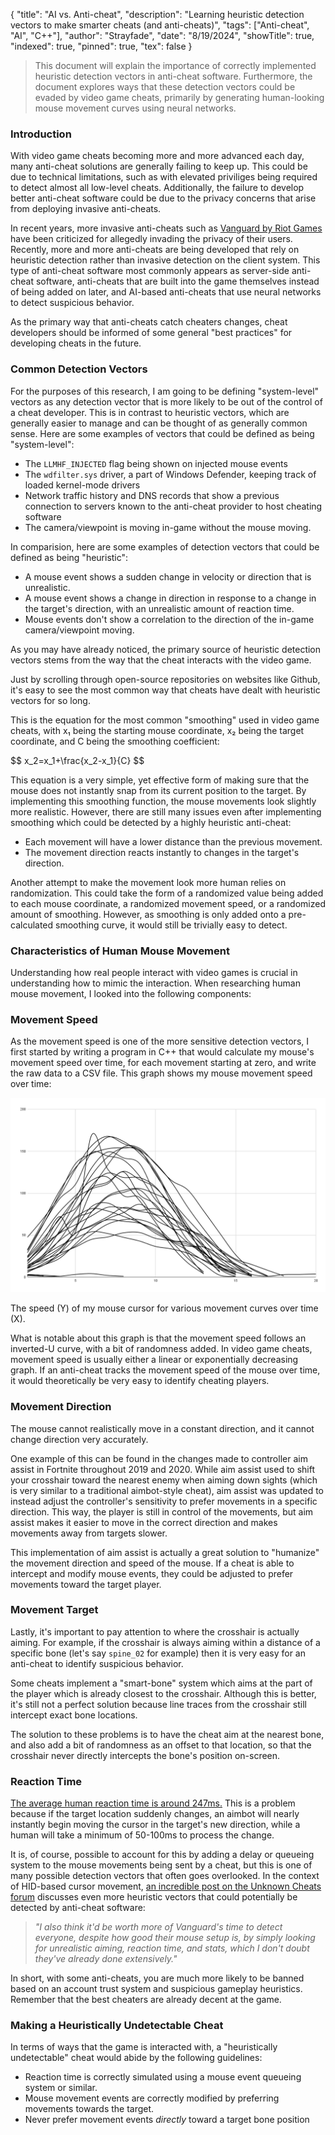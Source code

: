 {
"title": "AI vs. Anti-cheat",
"description": "Learning heuristic detection vectors to make smarter cheats (and anti-cheats)",
"tags": ["Anti-cheat", "AI", "C++"],
"author": "Strayfade",
"date": "8/19/2024",
"showTitle": true,
"indexed": true,
"pinned": true,
"tex": false
}

> This document will explain the importance of correctly implemented heuristic detection vectors in anti-cheat software. Furthermore, the document explores ways that these detection vectors could be evaded by video game cheats, primarily by generating human-looking mouse movement curves using neural networks.

### Introduction

With video game cheats becoming more and more advanced each day, many anti-cheat solutions are generally failing to keep up. This could be due to technical limitations, such as with elevated priviliges being required to detect almost all low-level cheats. Additionally, the failure to develop better anti-cheat software could be due to the privacy concerns that arise from deploying invasive anti-cheats. 

In recent years, more invasive anti-cheats such as [Vanguard by Riot Games](https://support-valorant.riotgames.com/hc/en-us/articles/360046160933-What-is-Vanguard) have been criticized for allegedly invading the privacy of their users. Recently, more and more anti-cheats are being developed that rely on heuristic detection rather than invasive detection on the client system. This type of anti-cheat software most commonly appears as server-side anti-cheat software, anti-cheats that are built into the game themselves instead of being added on later, and AI-based anti-cheats that use neural networks to detect suspicious behavior.

As the primary way that anti-cheats catch cheaters changes, cheat developers should be informed of some general "best practices" for developing cheats in the future.

### Common Detection Vectors

For the purposes of this research, I am going to be defining "system-level" vectors as any detection vector that is more likely to be out of the control of a cheat developer. This is in contrast to heuristic vectors, which are generally easier to manage and can be thought of as generally common sense. Here are some examples of vectors that could be defined as being "system-level":

- The `LLMHF_INJECTED` flag being shown on injected mouse events
- The `wdfilter.sys` driver, a part of Windows Defender, keeping track of loaded kernel-mode drivers
- Network traffic history and DNS records that show a previous connection to servers known to the anti-cheat provider to host cheating software
- The camera/viewpoint is moving in-game without the mouse moving.

In comparision, here are some examples of detection vectors that could be defined as being "heuristic":

- A mouse event shows a sudden change in velocity or direction that is unrealistic.
- A mouse event shows a change in direction in response to a change in the target's direction, with an unrealistic amount of reaction time.
- Mouse events don't show a correlation to the direction of the in-game camera/viewpoint moving.

As you may have already noticed, the primary source of heuristic detection vectors stems from the way that the cheat interacts with the video game.

Just by scrolling through open-source repositories on websites like Github, it's easy to see the most common way that cheats have dealt with heuristic vectors for so long.

This is the equation for the most common "smoothing" used in video game cheats, with x₁ being the starting mouse coordinate, x₂ being the target coordinate, and C being the smoothing coefficient:

<latex>
$$
x_2=x_1+\frac{x_2-x_1}{C}
$$
</latex>

This equation is a very simple, yet effective form of making sure that the mouse does not instantly snap from its current position to the target. By implementing this smoothing function, the mouse movements look slightly more realistic. However, there are still many issues even after implementing smoothing which could be detected by a highly heuristic anti-cheat:

- Each movement will have a lower distance than the previous movement.
- The movement direction reacts instantly to changes in the target's direction.

Another attempt to make the movement look more human relies on randomization. This could take the form of a randomized value being added to each mouse coordinate, a randomized movement speed, or a randomized amount of smoothing. However, as smoothing is only added onto a pre-calculated smoothing curve, it would still be trivially easy to detect.

### Characteristics of Human Mouse Movement

Understanding how real people interact with video games is crucial in understanding how to mimic the interaction. When researching human mouse movement, I looked into the following components:

### Movement Speed

As the movement speed is one of the more sensitive detection vectors, I first started by writing a program in C++ that would calculate my mouse's movement speed over time, for each movement starting at zero, and write the raw data to a CSV file. This graph shows my mouse movement speed over time:

<img src="/assets/images/FeedForward3.png"/>    
<p class="image-caption">The speed (Y) of my mouse cursor for various movement curves over time (X).</p>

What is notable about this graph is that the movement speed follows an inverted-U curve, with a bit of randomness added. In video game cheats, movement speed is usually either a linear or exponentially decreasing graph. If an anti-cheat tracks the movement speed of the mouse over time, it would theoretically be very easy to identify cheating players.

### Movement Direction

The mouse cannot realistically move in a constant direction, and it cannot change direction very accurately. 

One example of this can be found in the changes made to controller aim assist in Fortnite throughout 2019 and 2020. While aim assist used to shift your crosshair toward the nearest enemy when aiming down sights (which is very similar to a traditional aimbot-style cheat), aim assist was updated to instead adjust the controller's sensitivity to prefer movements in a specific direction. This way, the player is still in control of the movements, but aim assist makes it easier to move in the correct direction and makes movements away from targets slower.

This implementation of aim assist is actually a great solution to "humanize" the movement direction and speed of the mouse. If a cheat is able to intercept and modify mouse events, they could be adjusted to prefer movements toward the target player.

### Movement Target

Lastly, it's important to pay attention to where the crosshair is actually aiming. For example, if the crosshair is always aiming within a distance of a specific bone (let's say `spine_02` for example) then it is very easy for an anti-cheat to identify suspicious behavior.

Some cheats implement a "smart-bone" system which aims at the part of the player which is already closest to the crosshair. Although this is better, it's still not a perfect solution because line traces from the crosshair still intercept exact bone locations.

The solution to these problems is to have the cheat aim at the nearest bone, and also add a bit of randomness as an offset to that location, so that the crosshair never directly intercepts the bone's position on-screen.

### Reaction Time

[The average human reaction time is around 247ms.](https://www.ncbi.nlm.nih.gov/pmc/articles/PMC4456887/) This is a problem because if the target location suddenly changes, an aimbot will nearly instantly begin moving the cursor in the target's new direction, while a human will take a minimum of 50-100ms to process the change.

It is, of course, possible to account for this by adding a delay or queueing system to the mouse movements being sent by a cheat, but this is one of many possible detection vectors that often goes overlooked. In the context of HID-based cursor movement, [an incredible post on the Unknown Cheats forum](https://www.unknowncheats.me/forum/3968927-post13.html) discusses even more heuristic vectors that could potentially be detected by anti-cheat software:

> *"I also think it'd be worth more of Vanguard's time to detect everyone, despite how good their mouse setup is, by simply looking for unrealistic aiming, reaction time, and stats, which I don't doubt they've already done extensively."*

In short, with some anti-cheats, you are much more likely to be banned based on an account trust system and suspicious gameplay heuristics. Remember that the best cheaters are already decent at the game.

### Making a Heuristically Undetectable Cheat

In terms of ways that the game is interacted with, a "heuristically undetectable" cheat would abide by the following guidelines:

- Reaction time is correctly simulated using a mouse event queueing system or similar.
- Mouse movement events are correctly modified by preferring movements towards the target.
- Never prefer movement events *directly* toward a target bone position
